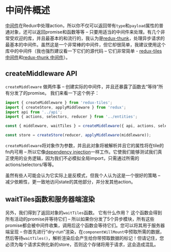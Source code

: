 # 中间件概述

[中间件](http://redux.js.org/docs/advanced/Middleware.html)在Redux中处理action，所以你不仅可以返回带有`type`和`payload`属性的普通对象，还可以返回promise和函数等等 – 只要用适当的中间件来处理。有几个非常受欢迎的库，并且最基本的和流行的，我认为是[redux-thunk](https://github.com/gaearon/redux-thunk)，处理异步请求的最基本的中间件。虽然这是一个非常棒的中间件，但它却很简单，我建议使用这个库中的中间件（我也强烈建议看一下它们的源代码 – 它们非常简单 - [redux-tiles 中间件](https://github.com/Bloomca/redux-tiles/blob/master/src/middleware.ts)和[redux-thunk 中间件](https://github.com/gaearon/redux-thunk/blob/master/src/index.js)）。

## createMiddleware API

`createMiddleware` 做两件事 – 创建实际的中间件，并且还暴露了函数去“等待”所有分发了的promise。 我们来看一下这个例子：

```javascript
import { createMiddleware } from 'redux-tiles';
import { createStore, applyMiddleware } from 'redux';
import api from '../api';
import { actions, selectors, reducer } from '../entities';

const { middleware, waitTiles } = createMiddleware({ api, actions, selectors });

const store = createStore(reducer, applyMiddleware(middleware));
```

`createMiddleware`将对象作为参数，并且此对象将被解析并且它的属性将在tile的fn内可用 – 所以它像[dependency injection](https://en.wikipedia.org/wiki/Dependency_injection)一样工作。它使我们能够测试我们真正使用的业务逻辑，因为我们不必模拟全局import，只需通过所需的actions/selectors/等等。

虽然有些人可能会认为它实际上是反模式，但我个人认为这是一个很好的策略 – 减少依赖性，更一致地访问state的其他部分，并分发其他action。

## waitTiles函数和服务器端渲染

另外，我们得到了返回对象的`waitTiles`函数。 它有什么作用？ 这个函数会得到所有活动的promise并等待它们 – 所以如果你分发了5个异步模块，所有这些promise都会被中间件收集，调用后这个函数会等待它们。您可以将其用于服务器端呈现 – 你首先进行“dry-run”渲染，在`componentWillMount`中预取所需的数据，然后等待`waitTiles()`，解析渲染后会产生给你带预取数据的标记！但请记住，您必须为每个请求实例化新的store，否则这个存储将用于请求，这会造成混乱。
